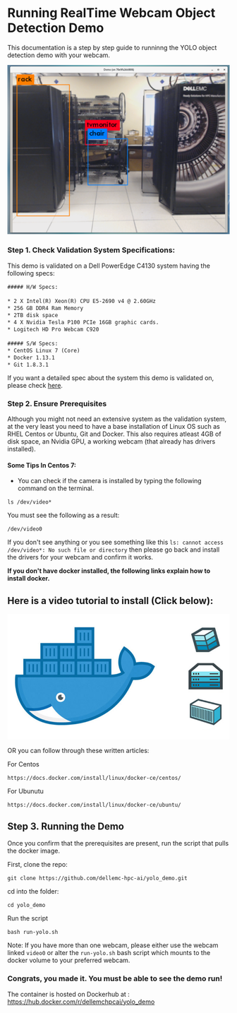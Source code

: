 # Running RealTime Webcam Object Detection Demo

This documentation is a step by step guide to runninng the YOLO object detection demo with your webcam.


![alt text](images/example_demo.PNG)



### Step 1. Check Validation System Specifications:

This demo is validated on a Dell PowerEdge C4130 system having the following specs:

```
##### H/W Specs:

* 2 X Intel(R) Xeon(R) CPU E5-2690 v4 @ 2.60GHz
* 256 GB DDR4 Ram Memory 
* 2TB disk space
* 4 X Nvidia Tesla P100 PCIe 16GB graphic cards.
* Logitech HD Pro Webcam C920

##### S/W Specs:
* CentOS Linux 7 (Core)
* Docker 1.13.1
* Git 1.8.3.1 
```

If you want a detailed spec about the system this demo is validated on, please check [here](https://htmlpreview.github.io/?https://raw.githubusercontent.com/dellemc-hpc-ai/yolo_demo/master/hwinfo.html "Hardware Spec Info"). 



### Step 2. Ensure Prerequisites

Although you might not need an extensive system as the validation system, at the very least you need to have a base installation of Linux OS such as RHEL Centos or Ubuntu, Git and Docker.  This also requires atleast 4GB of disk space, 
an Nvidia GPU, a working webcam (that already has drivers installed). 

#### Some Tips In Centos 7: 
* You can check if the camera is installed by typing the following command on the terminal.

```
ls /dev/video*
```  

You must see the following as a result:  
```
/dev/video0
```

If you don't see anything or you see something like this ``ls: cannot access /dev/video*: No such file or directory`` then please go back and install the drivers for your 
webcam and confirm it works.


**If you don't have docker installed, the following links explain how to install docker.**

  
## Here is a video tutorial to install (Click below): 

[![IMAGE ALT TEXT HERE](images/docker.jpg)](https://www.youtube.com/watch?v=Oa886S17jus)


OR you can follow through these written articles: 

For Centos 
```
https://docs.docker.com/install/linux/docker-ce/centos/
```


For Ubunutu 
```
https://docs.docker.com/install/linux/docker-ce/ubuntu/
```


## Step 3. Running the Demo 


Once you confirm that the prerequisites are present, run the script that pulls the docker image.

First, clone the repo:
 
```
git clone https://github.com/dellemc-hpc-ai/yolo_demo.git
```

cd into the folder:
 
```
cd yolo_demo
```

Run the script 

```
bash run-yolo.sh
```
Note: If you have more than one webcam, please either use the webcam linked ``video0`` 
or alter the ``run-yolo.sh`` bash script which mounts to the docker volume to your preferred webcam. 

### Congrats, you made it. You must be able to see the demo run!

The container is hosted on Dockerhub at : https://hub.docker.com/r/dellemchpcai/yolo_demo 
